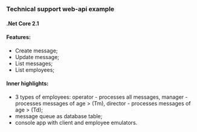 ### Technical support web-api example
#### .Net Core 2.1
#### Features:
- Create message;
- Update message;
- List messages;
- List employees;
####
#### Inner highlights: 
- 3 types of employees: operator - processes all messages, manager - processes messages of age > (Tm), director - processes messages of age > (Td);
- message queue as database table;
- console app with client and employee emulators.
